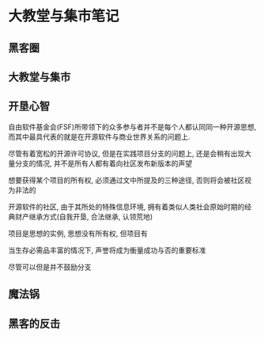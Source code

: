 # 大教堂与集市笔记

## 黑客圈

## 大教堂与集市

## 开垦心智

自由软件基金会(FSF)所带领下的众多参与者并不是每个人都认同同一种开源思想, 而其中最具代表的就是在开源软件与商业世界关系的问题上.

尽管有着宽松的开源许可协议, 但是在实践项目分支的问题上, 还是会稍有出现大量分支的情况, 并不是所有人都有着向社区发布新版本的声望

想要获得某个项目的所有权, 必须通过文中所提及的三种途径, 否则将会被社区视为非法的

开源软件的社区, 由于其所处的特殊信息环境, 拥有着类似人类社会原始时期的经典财产继承方式(自我开垦, 合法继承, 认领荒地)

项目是思想的实例, 思想没有所有权, 但项目有

当生存必需品丰富的情况下, 声誉将成为衡量成功与否的重要标准

尽管可以但是并不鼓励分支

## 魔法锅

## 黑客的反击
